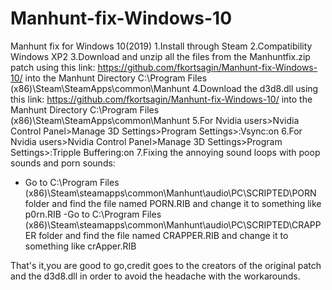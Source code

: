 # Manhunt-fix-Windows-10
Manhunt fix for Windows 10(2019)
1.Install through Steam
2.Compatibility Windows XP2
3.Download and unzip all  the files from the Manhuntfix.zip patch using this link: https://github.com/fkortsagin/Manhunt-fix-Windows-10/ into the Manhunt Directory C:\Program Files (x86)\Steam\SteamApps\common\Manhunt
4.Download the d3d8.dll using this link: https://github.com/fkortsagin/Manhunt-fix-Windows-10/ into the Manhunt Directory C:\Program Files (x86)\Steam\SteamApps\common\Manhunt
5.For Nvidia users>Nvidia Control Panel>Manage 3D Settings>Program Settings>:Vsync:on
6.For Nvidia users>Nvidia Control Panel>Manage 3D Settings>Program Settings>:Tripple Buffering:on
7.Fixing the  annoying sound loops with poop sounds and porn sounds: 
  - Go to C:\Program Files (x86)\Steam\steamapps\common\Manhunt\audio\PC\SCRIPTED\PORN folder and find the file named PORN.RIB and change it to something like p0rn.RIB
  -Go to C:\Program Files (x86)\Steam\steamapps\common\Manhunt\audio\PC\SCRIPTED\CRAPPER folder and find the file named CRAPPER.RIB and change it to something like crApper.RIB
  
That's it,you are good to go,credit goes to the creators of the original patch and the d3d8.dll in order to avoid the headache with the workarounds.
